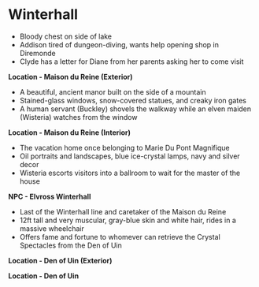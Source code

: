# Winterhall
- Bloody chest on side of lake
- Addison tired of dungeon-diving, wants help opening shop in Diremonde
- Clyde has a letter for Diane from her parents asking her to come visit

**Location - Maison du Reine (Exterior)**
- A beautiful, ancient manor built on the side of a mountain
- Stained-glass windows, snow-covered statues, and creaky iron gates
- A human servant (Buckley) shovels the walkway while an elven maiden (Wisteria) watches from the window

**Location - Maison du Reine (Interior)**
- The vacation home once belonging to Marie Du Pont Magnifique
- Oil portraits and landscapes, blue ice-crystal lamps, navy and silver decor
- Wisteria escorts visitors into a ballroom to wait for the master of the house

**NPC - Elvross Winterhall**
- Last of the Winterhall line and caretaker of the Maison du Reine
- 12ft tall and very muscular, gray-blue skin and white hair, rides in a massive wheelchair
- Offers fame and fortune to whomever can retrieve the Crystal Spectacles from the Den of Uin

**Location - Den of Uin (Exterior)**


**Location - Den of Uin**
